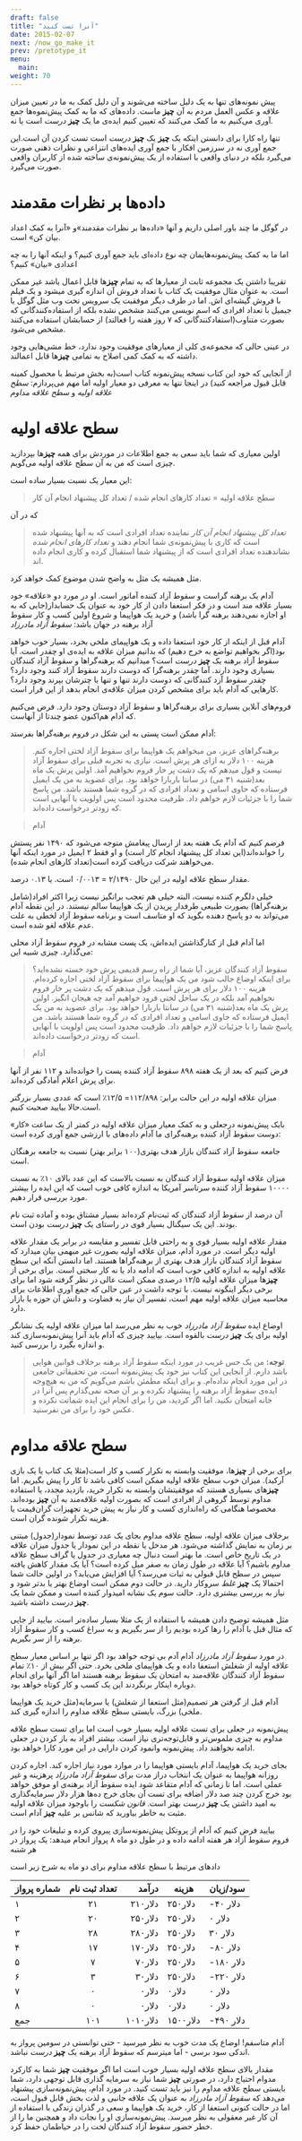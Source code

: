```yaml
---
draft: false
title: "آنرا تست کنید"
date: 2015-02-07
next: /now_go_make_it
prev: /pretotype_it
menu:
  main:
weight: 70
---
```


پیش نمونه‌های تنها به یک دلیل ساخته می‌شوند و آن دلیل کمک به ما در تعیین میزان علاقه و عکس العمل مردم به آن **چیز** ماست. داده‌های که ما به کمک  پیش‌نموه‌ها جمع آوری می‌کنیم به ما کمک می‌کنند که تعیین کنیم ایده‌ی ما یک **چیز** _درست_ است یا نه.

تنها راه کارا برای دانستن اینکه یک **چیز** یک **چیز** _درست_ است تست کردن آن است.این جمع آوری نه در سرزمین افکار با جمع آوری ایده‌های انتزاعی و نظرات ذهنی صورت می‌گیرد بلکه در دنیای واقعی با استفاده از یک پیش‌نمونه‌ی ساخته شده از کاربران واقعی صورت می‌گیرد. 

# داده‌ها بر نظرات مقدمند

در گوگل ما چند باور اصلی داریم و آنها «داده‌ها بر نظرات مقدمند»و «آنرا به کمک اعداد بیان کن» است.

اما ما به کمک پیش‌نمونه‌هایمان چه نوع داده‌ای باید جمع آوری کنیم؟ و اینکه آنها را به چه اعدادی «بیان» کنیم؟

تقریبا داشتن یک مجموعه ثابت از معیارها که به تمام **چیز**ها قابل اعمال باشد غیر ممکن است. به عنوان مثال موفقیت یک کتاب با تعداد فروش آن اندازه گیری میشود و یک فیلم با فروش گیشه‌ای اش. اما در طرف دیگر موفقیت یک سرویس تحت وب مثل گوگل یا جیمیل با تعداد افرادی که اسم نویسی می‌کنند مشخص نشده بلکه از استفاده‌کنندگانی که بصورت متناوب(استفادکنندگانی که ۷ روز هفته را فعالند) از حسابشان استفاده می‌کنند مشخص می‌شود.

در عینی حالی که مجموعه‌ی کلی از معیارهای موفقیت وجود ندارد، خط مشی‌هایی وجود داشته که به کمک کمی اصلاح به تمامی **چیز**ها قابل اعمالند. 

از آنجایی که خود این کتاب نسخه پیش‌نمونه کتاب است(به بخش مرتبط با محصول کمینه قابل قبول مراجعه کنید) در اینجا تنها به معرفی دو معیار اولیه اما مهم می‌پردازم: _سطح علاقه اولیه_ و _سطح علاقه مداوم_

# سطح علاقه اولیه

اولین معیاری که شما باید سعی به جمع اطلاعات در موردش برای همه **چیز**ها بپردازید چیزی است که من به آن سطح علاقه اولیه می‌گویم.

این معیار یک نسبت بسیار ساده است: 

> سطح علاقه اولیه = تعداد کارهای انجام شده / تعداد کل پیشنهاد انجام آن کار

که در آن

> _تعداد کل پیشنهاد انجام آن کار_ نماینده تعداد افرادی است که به آنها پیشنهاد شده است که کاری با پیش‌نمونه‌ی شما انجام دهند
و
> _تعداد کارهای انجام شده_ نشاندهنده تعداد افرادی است که از پیشنهاد شما استقبال کرده و کاری انجام داده اند.

مثل همیشه یک مثل به واضح شدن موضوع کمک خواهد کرد. 

آدام یک برهنه گراست و سقوط آزاد کننده آماتور است. او در مورد دو «علاقه» خود بسیار علاقه مند است و در فکر استعفا دادن از کار خود به عنوان یک حسابدار(جایی که به او اجازه نمی‌دهند برهنه گرا باشد) و خرید یک هواپیما و شروع اولین کسب و کار سقوط آزاد برهنه در جهان باشد: _سقوط آزاد مادرزاد_

آدام قبل از اینکه از کار خود استعفا داده و یک هواپیمای ملخی بخرد، بسیار خوب خواهد بود(اگر بخواهیم تواضع به خرج دهیم) که بدانیم میزان علاقه به ایده‌ی او چقدر است. آیا سقوط آزاد برهنه یک **چیز** _درست_ است؟ میدانیم که برهنه‌گراها و سقوط آزاد کنندگان بسیاری وجود دارند. آما چقدر برهنه‌گرا که دوست دارند سقوط آزاد کنند وجود دارد؟ چقدر سقوط آزد کنندگانی که دوست دارند تنها و تنها با چترشان بپرند وجود دارد؟ کارهایی که آدام باید برای مشخص کردن میزان علاقه‌ی انجام بدهد از این قرار است.

فروم‌های آنلاین بسیاری برای برهنه‌گراها و سقوط آزاد دوستان وجود دارد. فرض می‌کنیم که آدام هم‌اکنون عضو چندتا از آنهاست.

آدام ممکن است پستی به این شکل در فروم برهنه‌گراها بفرستد:

> برهنه‌گراهای عزیز، من میخواهم یک هواپیما برای سقوط آزاد لختی اجاره کنم. هزینه ۱۰۰ دلار به ازای هر پرش است. نیازی به تجربه قبلی برای سقوط آزاد نیست و قول میدهم که یک دشت پر خار فروم نخواهیم آمد. اولین پرش یک ماه بعد(شنبه ۳۱ می) در سانتا باربارا خواهد بود. برای عضوید به من یک ایمیل فرستاده که حاوی اسامی و تعداد افرادی که در گروه شما هستند باشد. من پاسخ شما را با جزئیات لازم خواهم داد. ظرفیت محدود است پس اولویت با آنهایی است که زودتر درخواست داده‌اند. 

> آدام

فرضم کنیم که آدام یک هفته بعد از ارسال پیغامش متوجه می‌شود که ۱۴۹۰ نفر پستش را خوانده‌اند(این تعداد کل پیشنهاد‌ انجام کار است) و او فقط ۲ ایمیل در مورد اینکه آنها می‌خواهند شرکت دریافت کرده است(تعداد کارهای انجام شده).

مقدار سطح علاقه اولیه در این حال ۲/۱۴۹۰ = ۰/۰۰۱۳ است. یا ۰.۱۳ درصد. 

خیلی دلگرم کننده نیست، البته خیلی هم تعجب برانگیز نیست زیرا اکثر افراد(شامل برهنه‌گراها) بصورت طبیعی طرفدار پریدن از یک هواپیما سالم نیستند. در این نقطه آدام می‌تواند به دو پاسخ دهنده بگوید که او متاسف است و برنامه سقوط آزاد لخطی به علت عدم علاقه لغو شده است.

اما آدام قبل از کنارگذاشتن ایده‌اش، یک پست مشابه در فروم سقوط آزاد محلی می‌گذارد. چیزی شبیه این:

> سقوط آزاد کنندگان عزیز، آیا شما از راه رسم قدیمی پرش خود خسته نشده‌اید؟ برای اینکه اوضاع جالب شود من یک هواپیما برای سقوط آزاد لختی اجاره کرده‌ام. هزینه ۱۰۰ دلار برای هر پرش است. قول میدهم که یک دشت پر خار فروم نخواهیم آمد بلکه در یک ساحل لختی فرود خواهیم آمد چه هیجان انگیز. اولین پرش یک ماه بعد(شنبه ۳۱ می) در سانتا باربارا خواهد بود. برای عضوید به من یک ایمیل فرستاده که حاوی اسامی و تعداد افرادی که در گروه شما هستند باشد. من پاسخ شما را با جزئیات لازم خواهم داد. ظرفیت محدود است پس اولویت با آنهایی است که زودتر درخواست داده‌اند. 

> آدام

فرض کنیم که بعد از یک هفته ۸۹۸ سقوط آزاد کننده پست را خوانده‌اند و ۱۱۲ نفر از آنها برای پرش اعلام آمادگی کرده‌اند. 

میزان علاقه اولیه در این حالت برابر: ۱۱۲/۸۹۸= ۱۲/۵٪ است که عددی بسیار بزرگتر است.حالا بیایید صحبت کنیم.

بایک پیش‌نمونه درجعلی و به کمک معیار میزان علاقه اولیه در کمتر از یک ساعت «کار» دوست سقوط آزاد کننده برهنه‌گرای ما آدام داده‌های با ارزشی جمع آوری کرده است:

جامعه سقوط آزاد کنندگان بازار هدف بهتری(۱۰۰ برابر بهتر) نسبت به جامعه برهنگان است. 

میزان علاقه اولیه سقوط آزاد کنندگان به نسبت بالاست که این عدد بالای ۱۰٪ به نسبت ۱۰۰۰۰ سقوط آزاد کننده سرتاسر آمریکا به اندازه کافی خوب است که این ایده را بیشتر مورد بررسی قرار دهیم. 

آن درصد از سقوط آزاد کنندگان که ثبت‌نام کرده‌اند بسیار مشتاق بوده و آماده ثبت نام بودند. این یک سیگنال بسیار قوی در راستای یک **چیز** _درست_ بودن است. 

مقدار علاقه اولیه بسیار قوی و به راحتی قابل تفسیر و مقایسه در برابر یک مقدار علاقه اولیه دیگر است. در مورد آدام، میزان علاقه اولیه بصورت غیر مبهمی بیان میدارد که سقوط آزاد کنندگان بازار هدف بهتری از برهنه‌گراها هستند. اما دانستن آنکه این سطح علاقه اولیه به اندازه کافی خوب است که ادامه داد یا نه کار سختی است. برای برخی از **چیز**ها میزان علاقه اولیه ۱۲/۵ درصدی ممکن است عالی در نظر گرفته شود اما برای برخی دیگر اینگونه نیست. با توجه داشت در عین حالی که جمع آوری اطلاعات برای محاسبه میزان علاقه اولیه مهم است، تفسیر آن نیاز به قضاوت و دانش آن حوزه یا بازار دارد. 

اوضاع ایده _سقوط آزاد مادرزاد_ خوب به نظر می‌رسد اما میزان علاقه اولیه یک نشانگر اولیه برای یک  **چیز** _درست_ بالقوه است. بیایید چیزی که آدام باید آنرا پیش‌نمونه‌سازی کند و اندازه بگیرد را بررسی کنید.

> **توجه:** من یک حس غریب در مورد اینکه سقوط آزاد برهنه برخلاف قوانین هوایی باشد دارم. از آنجایی این کتاب نیز خود یک پیش‌نمونه است، من تحقیقاتی جامعی در این مورد انجام نداده‌ام. و برای اینکه مطمئن باشم می‌گویم که من به هیچ‌وجه ایده‌ی سقوط آزاد برهنه را پیشنهاد نکرده و بر آن صحه نمی‌گذارم پس آنرا در خانه امتحان نکنید. اما اگر کردید، من را برای انجام این ایده شماتت نکرده و عکس خود را برای من نفرستید.

# سطح علاقه مداوم

برای برخی از **چیز**ها، موفقیت وابسته به تکرار کسب و کار است(مثلا یک کتاب یا یک بازی آرکید). میزان خوب سطح علاقه اولیه ممکن است کافی باشد تا کار را پیش بگیریم. اما **چیز**های بسیاری هستند که موفقیتشان وابسته به تکرار خرید، بازدید مجدد، یا استفاده مداوم توسط گروهی از افرادی است که بصورت اولیه علاقه‌مند به آن **چیز** بوده‌اند. مخصوصا هنگامی که راه‌اندازی کسب و کار نیاز به پیش خرید تجهیزات گران‌قیمت یا هزینه تکرار شونده گران است. 

برخلاف میزان علاقه اولیه، سطح علاقه مداوم بجای یک عدد توسط نمودار(جدول) مبتنی بر زمان به نمایش گذاشته می‌شود. هر مدخل یا نقطه در این نمودار یا جدول میزان علاقه در یک تاریخ خاص است. ما بهتر است دنبال چه معیاری در جدول یا گراف سطح علاقه مداوم باشیم؟ آیا علاقه در طول زمان به صفر میل کرده است؟ آیا یک مقدار کاهش یافته سپس در سطح قابل قبولی به ثبات می‌رسد؟ آیا افزایش می‌یابد؟ در اولین حالت شما احتمالا یک **چیز** _غلط_ سروکار دارید. در حالت دوم ممکن است اوضاع بهتر یا بدتر شود و نیاز به بررسی بیشتری دارد. حالت سوم یک نشانه امیدوار کننده است و ممکن شما یک **چیز** _درست_ داشته باشید.

مثل همیشه توضیح دادن همیشه با استفاده از یک مثلا بسیار ساده‌تر است. بیایید از جایی که مثال قبل با آدام را رها کرده‌ بودیم را از سر بگیریم و به سراغ کسب و کار سقوط آزاد برهنه را از سر بگیریم. 

در مورد _سقوط آزاد مادرزاد_ آدام آدم بی توجه خواهد بود اگر تنها بر اساس معیار سطح علاقه اولیه از شغلش استعفا داده و یک هواپیمای ملخی بخرد. حتی اگر بیش از ۱۰٪ تمام سقوط آزاد کنندگان علاقه‌مند به امتحان یک سقوط برهنه هستند اما اگر آنها برای انجام دوباره اینکار برنگردند این یک کسب و کار کوتاه خواهد بود. 

آدام قبل از گرفتن هر تصمیم(مثل استعفا از شغلش) یا سرمایه(مثل خرید یک هواپیما ملخی) بزرگ، بایستی سطح علاقه مداوم را اندازه گیری کند. 

پیش‌نمونه در جعلی برای تست علاقه اولیه بسیار خوب است اما برای تست سطح علاقه مداوم به چیزی ملموس‌تر و قابل‌توجه‌تری نیاز است. بیشتر افراد به باز کردن در جعلی ادامه نخواهند داد. پیش‌نمونه وانمود کردن دارایی در این مورد کارا خواهد بود. 

بجای خرید یک هواپیما، آدام بایستی هواپیما را در موارد مورد نیاز اجاره کند. اجاره کردن روزانه هواپیما به عنوان یک انتخاب دراز مدت برای _سقوط آزاد مادرزاد_ پرهزینه و غیر عملی است. اما تا زمانی که آدام متقاعد شود ایده سقوط آزاد برهنه‌ی او موفق خواهد بود خرج کردن چند صد دلار اضافه برای تست آن بجای خرج ده‌ها هزار دلار سرمایه‌گذاری به امید داشتن یک **چیز** _درست_ بهتر است. _قانون شکست_ را باوجود میزان علاقه اولیه مثبت به خاطر بیاورید که شانس بر علیه **چیز** آدام است.

بیایید فرض کنیم که آدام از پروتکل پیش‌نمونه‌سازی پیروی کرده و تبلیغات خود را در فروم سقوط آزاد هر هفته ادامه داده و در طول دو ماه ۸ پرواز انجام میدهد: یک پرواز در هر شنبه

دادهای مرتبط با سطح علاقه مداوم برای دو ماه به شرح زیر است

| شماره پرواز | تعداد ثبت نام | درآمد  | هزینه  | سود/زیان |
| ------------|:-------------:| ------:| ------ | -------- |
|۱            |۲۱             | ۲۱۰دلار | ۲۵۰دلار |-۴۰ دلار   |
|۲            |۲۰             | ۲۵۰دلار | ۲۵۰دلار |۰ دلار     |
|۳            |۲۸             | ۲۸۰دلار | ۲۵۰دلار |۳۰ دلار    |
|۴            |۱۷             | ۱۷۰دلار | ۲۵۰دلار |-۸۰ دلار   |
|۵            |۷              | ۷۰دلار  | ۲۵۰دلار |-۱۸۰ دلار  |
|۶            |۳              | ۳۰دلار  | ۲۵۰دلار |-۲۲۰ دلار  |
|۷            |۰              | ۰دلار   | ۰دلار   |۰ دلار     |
|۸            |۰              | ۰دلار   | ۰دلار   |۰ دلار     |
|جمع          |۱۰۱            | ۱۰۱۰دلار| ۱۵۰۰دلار|-۴۹۰ دلار  |

آدام متاسفم! اوضاع یک مدت خوب به نظر میرسید - حتی توانستی در سومین پرواز به اندکی سود برسی - اما میترسم که سقوط آزاد برهنه یک **چیز** _درست_ نباشد.

مقدار بالای سطح علاقه اولیه بسیار خوب است اما اگر موفقیت **چیز** شما به کارکرد مدوام احتیاج دارد، در صورتی **چیز** شما نیاز به سرمایه گذاری قابل توجهی دارد، شما بایستی سطح علاقه مداوم را نیز باید تست کنید. در مورد آدام، پیش‌نمونه‌سازی پیشنهاد می‌دهد که _سقوط آزاد مادرزاد_ به عنوان یک علاقه جانبی و لذت بخش قابل قبول است، اما در حالت کنونی استعفا از کار، خرید یک هواپیما و سعی در گذران زندگی با استفاده از آن کار غیر معقولی به نظر میرسد. پیش‌نمونه‌سازی او را نجات داد و همچنین ما را از  خطر حضور سقوط آزاد کنندگان لخت را در حیاطمان حفظ کرد. 
